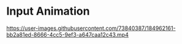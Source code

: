 # Input Animation

https://user-images.githubusercontent.com/73840387/184962161-bb2a81ed-8666-4cc5-9ef3-a647caa12c43.mp4


